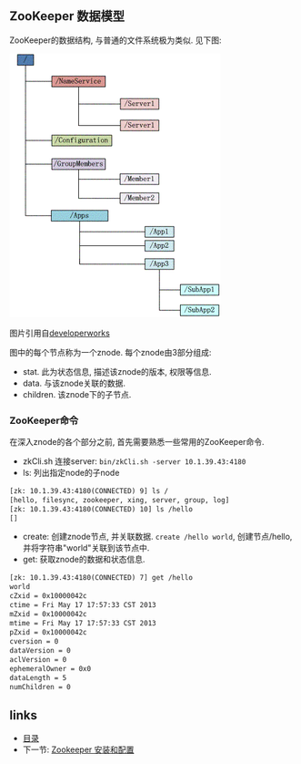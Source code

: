 ZooKeeper  数据模型
----

ZooKeeper的数据结构, 与普通的文件系统极为类似. 见下图:

![ZooKeeper数据结构](./model.jpg)

图片引用自[developerworks](http://www.ibm.com/developerworks/cn/opensource/os-cn-zookeeper/)

图中的每个节点称为一个znode. 每个znode由3部分组成:
- stat. 此为状态信息, 描述该znode的版本, 权限等信息.
- data. 与该znode关联的数据.
- children. 该znode下的子节点.

### ZooKeeper命令
在深入znode的各个部分之前, 首先需要熟悉一些常用的ZooKeeper命令.
- zkCli.sh 连接server: `bin/zkCli.sh -server 10.1.39.43:4180`
- ls: 列出指定node的子node

```
[zk: 10.1.39.43:4180(CONNECTED) 9] ls /
[hello, filesync, zookeeper, xing, server, group, log]
[zk: 10.1.39.43:4180(CONNECTED) 10] ls /hello
[]
```
- create: 创建znode节点, 并关联数据. `create /hello world`, 创建节点/hello, 并将字符串"world"关联到该节点中.
- get: 获取znode的数据和状态信息.

```
[zk: 10.1.39.43:4180(CONNECTED) 7] get /hello
world
cZxid = 0x10000042c
ctime = Fri May 17 17:57:33 CST 2013
mZxid = 0x10000042c
mtime = Fri May 17 17:57:33 CST 2013
pZxid = 0x10000042c
cversion = 0
dataVersion = 0
aclVersion = 0
ephemeralOwner = 0x0
dataLength = 5
numChildren = 0
```















links
-----
+ [目录](../zookeeper)
+ 下一节: [Zookeeper  安装和配置](Zookeeper--安装和配置.md)
